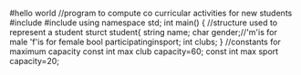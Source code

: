 #hello world
//program to compute co curricular activities for new students
#include <iostream>
#include <string>
using namespace std;
int main()
{
//structure used to represent a student
sturct student{
string name;
char gender;//'m'is for male 'f'is for female
bool participatinginsport;
int clubs;
}
//constants for maximum capacity
const int max club capacity=60;
const int max sport capacity=20;
